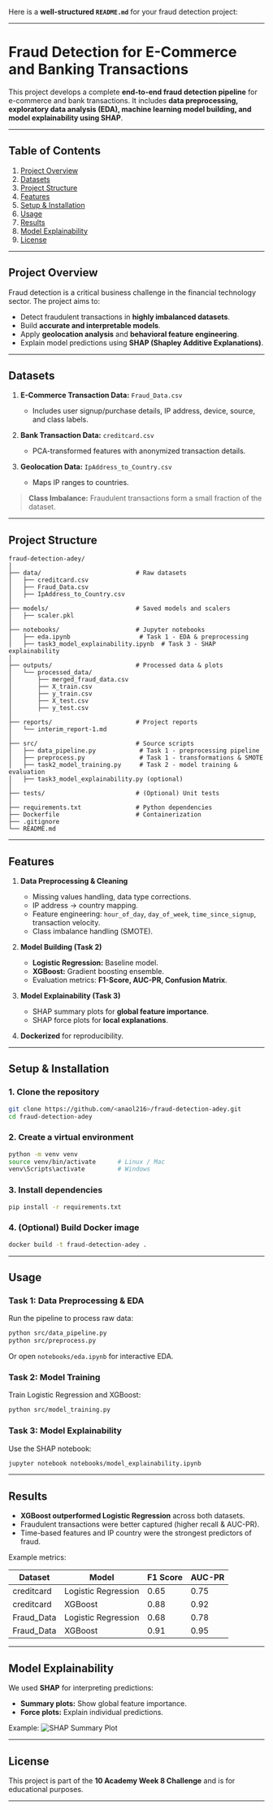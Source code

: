 Here is a **well-structured `README.md`** for your fraud detection project:

---

# **Fraud Detection for E-Commerce and Banking Transactions**

This project develops a complete **end-to-end fraud detection pipeline** for e-commerce and bank transactions. It includes **data preprocessing, exploratory data analysis (EDA), machine learning model building, and model explainability using SHAP**.

---

## **Table of Contents**

1. [Project Overview](#project-overview)
2. [Datasets](#datasets)
3. [Project Structure](#project-structure)
4. [Features](#features)
5. [Setup & Installation](#setup--installation)
6. [Usage](#usage)
7. [Results](#results)
8. [Model Explainability](#model-explainability)
9. [License](#license)

---

## **Project Overview**

Fraud detection is a critical business challenge in the financial technology sector. The project aims to:

* Detect fraudulent transactions in **highly imbalanced datasets**.
* Build **accurate and interpretable models**.
* Apply **geolocation analysis** and **behavioral feature engineering**.
* Explain model predictions using **SHAP (Shapley Additive Explanations)**.

---

## **Datasets**

1. **E-Commerce Transaction Data:** `Fraud_Data.csv`

   * Includes user signup/purchase details, IP address, device, source, and class labels.

2. **Bank Transaction Data:** `creditcard.csv`

   * PCA-transformed features with anonymized transaction details.

3. **Geolocation Data:** `IpAddress_to_Country.csv`

   * Maps IP ranges to countries.

> **Class Imbalance:** Fraudulent transactions form a small fraction of the dataset.

---

## **Project Structure**

```
fraud-detection-adey/
│
├── data/                          # Raw datasets
│   ├── creditcard.csv
│   ├── Fraud_Data.csv
│   ├── IpAddress_to_Country.csv
│
├── models/                        # Saved models and scalers
│   ├── scaler.pkl
│
├── notebooks/                     # Jupyter notebooks
│   ├── eda.ipynb                   # Task 1 - EDA & preprocessing
│   ├── task3_model_explainability.ipynb  # Task 3 - SHAP explainability
│
├── outputs/                       # Processed data & plots
│   └── processed_data/
│       ├── merged_fraud_data.csv
│       ├── X_train.csv
│       ├── y_train.csv
│       ├── X_test.csv
│       ├── y_test.csv
│
├── reports/                       # Project reports
│   └── interim_report-1.md
│
├── src/                           # Source scripts
│   ├── data_pipeline.py            # Task 1 - preprocessing pipeline
│   ├── preprocess.py               # Task 1 - transformations & SMOTE
│   ├── task2_model_training.py     # Task 2 - model training & evaluation
│   ├── task3_model_explainability.py (optional)
│
├── tests/                         # (Optional) Unit tests
│
├── requirements.txt               # Python dependencies
├── Dockerfile                     # Containerization
├── .gitignore
└── README.md
```

---

## **Features**

1. **Data Preprocessing & Cleaning**

   * Missing values handling, data type corrections.
   * IP address → country mapping.
   * Feature engineering: `hour_of_day`, `day_of_week`, `time_since_signup`, transaction velocity.
   * Class imbalance handling (SMOTE).

2. **Model Building (Task 2)**

   * **Logistic Regression:** Baseline model.
   * **XGBoost:** Gradient boosting ensemble.
   * Evaluation metrics: **F1-Score, AUC-PR, Confusion Matrix**.

3. **Model Explainability (Task 3)**

   * SHAP summary plots for **global feature importance**.
   * SHAP force plots for **local explanations**.

4. **Dockerized** for reproducibility.

---

## **Setup & Installation**

### **1. Clone the repository**

```bash
git clone https://github.com/<anaol216>/fraud-detection-adey.git
cd fraud-detection-adey
```

### **2. Create a virtual environment**

```bash
python -m venv venv
source venv/bin/activate      # Linux / Mac
venv\Scripts\activate         # Windows
```

### **3. Install dependencies**

```bash
pip install -r requirements.txt
```

### **4. (Optional) Build Docker image**

```bash
docker build -t fraud-detection-adey .
```

---

## **Usage**

### **Task 1: Data Preprocessing & EDA**

Run the pipeline to process raw data:

```bash
python src/data_pipeline.py
python src/preprocess.py
```

Or open `notebooks/eda.ipynb` for interactive EDA.

### **Task 2: Model Training**

Train Logistic Regression and XGBoost:

```bash
python src/model_training.py
```

### **Task 3: Model Explainability**

Use the SHAP notebook:

```bash
jupyter notebook notebooks/model_explainability.ipynb
```

---

## **Results**

* **XGBoost outperformed Logistic Regression** across both datasets.
* Fraudulent transactions were better captured (higher recall & AUC-PR).
* Time-based features and IP country were the strongest predictors of fraud.

Example metrics:

| Dataset     | Model               | F1 Score | AUC-PR |
| ----------- | ------------------- | -------- | ------ |
| creditcard  | Logistic Regression | 0.65     | 0.75   |
| creditcard  | XGBoost             | 0.88     | 0.92   |
| Fraud\_Data | Logistic Regression | 0.68     | 0.78   |
| Fraud\_Data | XGBoost             | 0.91     | 0.95   |

---

## **Model Explainability**

We used **SHAP** for interpreting predictions:

* **Summary plots:** Show global feature importance.
* **Force plots:** Explain individual predictions.

Example:
![SHAP Summary Plot](outputs/shap_summary_plot.png)

---

## **License**

This project is part of the **10 Academy Week 8 Challenge** and is for educational purposes.

---
